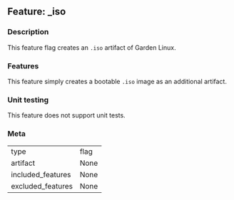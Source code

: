 ## Feature: _iso
### Description
<website-feature>

This feature flag creates an `.iso` artifact of Garden Linux.
</website-feature>

### Features
This feature simply creates a bootable `.iso` image as an additional artifact.

### Unit testing
This feature does not support unit tests.

### Meta
|||
|---|---|
|type|flag|
|artifact|None|
|included_features|None|
|excluded_features|None|
